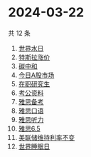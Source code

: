 # 2024-03-22

共 12 条

<!-- BEGIN ZHIHUSEARCH -->
<!-- 最后更新时间 Fri Mar 22 2024 22:07:13 GMT+0800 (China Standard Time) -->
1. [世界水日](https://www.zhihu.com/search?q=世界水日)
1. [特斯拉涨价](https://www.zhihu.com/search?q=特斯拉涨价)
1. [碳中和](https://www.zhihu.com/search?q=碳中和)
1. [今日A股市场](https://www.zhihu.com/search?q=今日A股市场)
1. [在职研究生](https://www.zhihu.com/search?q=在职研究生)
1. [考公资料](https://www.zhihu.com/search?q=考公资料)
1. [雅思备考](https://www.zhihu.com/search?q=雅思备考)
1. [雅思口语](https://www.zhihu.com/search?q=雅思口语)
1. [雅思听力](https://www.zhihu.com/search?q=雅思听力)
1. [雅思6.5](https://www.zhihu.com/search?q=雅思6.5)
1. [美联储维持利率不变](https://www.zhihu.com/search?q=美联储维持利率不变)
1. [世界睡眠日](https://www.zhihu.com/search?q=世界睡眠日)
<!-- END ZHIHUSEARCH -->
